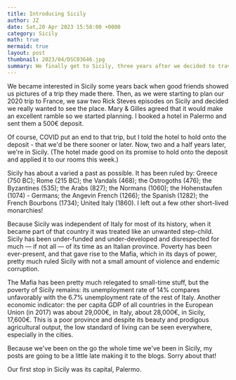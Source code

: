 ```yaml
---
title: Introducing Sicily
author: JZ
date: Sat,20 Apr 2023 15:58:00 +0000
category: Sicily
math: true
mermaid: true
layout: post
thumbnail: 2023/04/DSC03646.jpg
summary: We finally get to Sicily, three years after we decided to travel here, and two years after we canceled our planned trip. Worth the wait? Read and see...
---
```

We became interested in Sicily some years back when good friends showed us pictures of a trip they made there. Then, as we were starting to plan our 2020 trip to France, we saw two Rick Steves episodes on Sicily and decided we really wanted to see the place. Mary & Gilles agreed that it would make an excellent ramble so we started planning. I booked a hotel in Palermo and sent them a 500€ deposit. 

Of course, COVID put an end to that trip, but I told the hotel to hold onto the deposit - that we'd be there sooner or later. Now, two and a half years later, we're in Sicily. (The hotel made good on its promise to hold onto the deposit and applied it to our rooms this week.) 

Sicily has about a varied a past as possible. It has been ruled by: Greece (750 BC); Rome (215 BC); the Vandals (468); the Ostrogoths (476); the Byzantines (535); the Arabs (827); the Normans (1060); the Hohenstaufen (1074) - Germans; the Angevin French (1266); the Spanish (1282); the French Bourbons (1734); United Italy (1860). I left out a few other short-lived monarchies!

Because Sicily was independent of Italy for most of its history, when it became part of that country it was treated like an unwanted step-child. Sicily has been under-funded and under-developed and disrespected for much&nbsp;&mdash;&nbsp;if not all&nbsp;&mdash;&nbsp;of its time as an Italian province. Poverty has been ever-present, and that gave rise to the Mafia, which in its days of power, pretty much ruled Sicily with not a small amount of violence and endemic corruption. 

The Mafia has been pretty much relegated to small-time stuff, but the poverty of Sicily remains: its unemployment rate of 14% compares unfavorably with the 6.7% unemployment rate of the rest of Italy. Another economic indicator: the per capita GDP of all countries in the European Union (in 2017) was about 29,000€, in Italy, about 28,000€, in Sicily, 17,600€. This is a poor province and despite its beauty and prodigous agricultural output, the low standard of living can be seen everywhere, especially in the cities.

Because we've been on the go the whole time we've been in Sicily, my posts are going to be a little late making it to the blogs. Sorry about that!

Our first stop in Sicily was its capital, Palermo. 